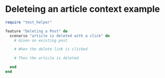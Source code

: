 # Deleteing an article context example
```ruby
require "test_helper"

feature "Deleting a Post" do
  scenario "article is deleted with a click" do
    # Given an existing post

    # When the delete link is clicked

    # Then the article is deleted

  end
end
```
